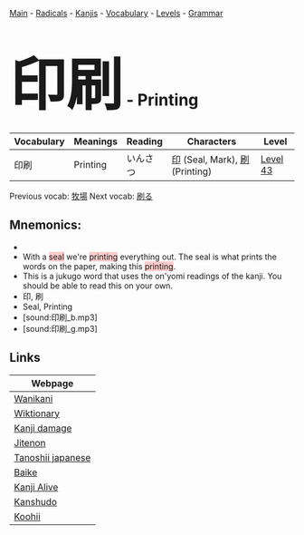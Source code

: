 <style> bigfont {font-size: 100px}</style>
[Main](../README.md) -
[Radicals](../radicals.md) -
[Kanjis](../kanjis.md) -
[Vocabulary](../vocabulary.md) -
[Levels](../levels.md) -
[Grammar](../grammar.md)
# <bigfont> 印刷</bigfont> - Printing 

| Vocabulary | Meanings | Reading | Characters | Level |
| --- | --- | --- | --- | --- |
| 印刷 | Printing | いんさつ |  [印](../kanjis/印.md) (Seal, Mark), [刷](../kanjis/刷.md) (Printing) | [Level 43](../levels/wk_level43.md) |

Previous vocab: [牧場](牧場.md) Next vocab: [刷る](刷る.md) 

## Mnemonics:

* 
* With a <span style="background-color:#ffcccb"> seal</span> we're <span style="background-color:#ffcccb"> printing</span> everything out. The seal is what prints the words on the paper, making this <span style="background-color:#ffcccb"> printing</span>.
* This is a jukugo word that uses the on'yomi readings of the kanji. You should be able to read this on your own.
* 印, 刷
* Seal, Printing
* [sound:印刷_b.mp3]
* [sound:印刷_g.mp3]


## Links 

| Webpage |
| --- |
| [Wanikani          ](https://www.wanikani.com/kanji/印刷) |
| [Wiktionary        ](https://en.wiktionary.org/wiki/印刷) |
| [Kanji damage      ](http://www.kanjidamage.com/kanji/search?utf8=✓&q=印刷) |
| [Jitenon           ](https://jitenon.com/kanji/印刷) |
| [Tanoshii japanese ](https://www.tanoshiijapanese.com/dictionary/kanji.cfm?k=印刷) |
| [Baike             ](https://baike.baidu.com/item/印刷) |
| [Kanji Alive       ](https://app.kanjialive.com/印刷) |
| [Kanshudo          ](https://www.kanshudo.com/searchmn?q=印刷) |
| [Koohii            ](https://kanji.koohii.com/study/kanji/印刷) |
